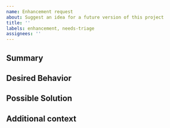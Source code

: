 ```yaml
---
name: Enhancement request
about: Suggest an idea for a future version of this project
title: ''
labels: enhancement, needs-triage
assignees: ''
---
```


[note]: # ' ^^ Provide a general summary of the request in the title above. ^^ '

## Summary

[note]: # ' Provide a brief overview of what the new feature is all about. '

## Desired Behavior

[note]: # ' Tell us how the new feature should work. Be specific. '

## Possible Solution

[note]: # ' Not required. Suggest how to implement the addition or change. '

## Additional context

[tip]: # ' Why does this feature matter to you? What unique circumstances do you have? '
